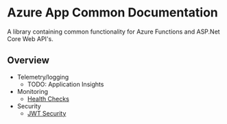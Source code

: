 # Azure App Common Documentation

A library containing common functionality for Azure Functions and ASP.Net Core Web API's.

## Overview

- Telemetry/logging
    - TODO: Application Insights
- Monitoring
    - [Health Checks](health-checks.md)
- Security
    - [JWT Security](authorization.md)
